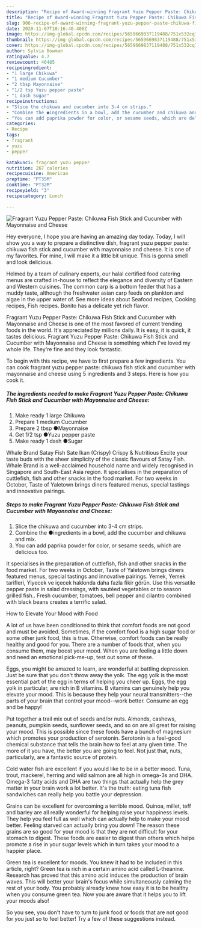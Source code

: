```yaml
---
description: "Recipe of Award-winning Fragrant Yuzu Pepper Paste: Chikuwa Fish Stick and Cucumber with Mayonnaise and Cheese"
title: "Recipe of Award-winning Fragrant Yuzu Pepper Paste: Chikuwa Fish Stick and Cucumber with Mayonnaise and Cheese"
slug: 906-recipe-of-award-winning-fragrant-yuzu-pepper-paste-chikuwa-fish-stick-and-cucumber-with-mayonnaise-and-cheese
date: 2020-11-07T10:16:40.406Z
image: https://img-global.cpcdn.com/recipes/5659669837119488/751x532cq70/fragrant-yuzu-pepper-paste-chikuwa-fish-stick-and-cucumber-with-mayonnaise-and-cheese-recipe-main-photo.jpg
thumbnail: https://img-global.cpcdn.com/recipes/5659669837119488/751x532cq70/fragrant-yuzu-pepper-paste-chikuwa-fish-stick-and-cucumber-with-mayonnaise-and-cheese-recipe-main-photo.jpg
cover: https://img-global.cpcdn.com/recipes/5659669837119488/751x532cq70/fragrant-yuzu-pepper-paste-chikuwa-fish-stick-and-cucumber-with-mayonnaise-and-cheese-recipe-main-photo.jpg
author: Sylvia Bowman
ratingvalue: 4.7
reviewcount: 46485
recipeingredient:
- "1 large Chikuwa"
- "1 medium Cucumber"
- "2 tbsp Mayonnaise"
- "1/2 tsp Yuzu pepper paste"
- "1 dash Sugar"
recipeinstructions:
- "Slice the chikuwa and cucumber into 3-4 cm strips."
- "Combine the ●ingredients in a bowl, add the cucumber and chikuwa and mix."
- "You can add paprika powder for color, or sesame seeds, which are delicious too."
categories:
- Recipe
tags:
- fragrant
- yuzu
- pepper

katakunci: fragrant yuzu pepper 
nutrition: 267 calories
recipecuisine: American
preptime: "PT35M"
cooktime: "PT32M"
recipeyield: "3"
recipecategory: Lunch

---
```



![Fragrant Yuzu Pepper Paste: Chikuwa Fish Stick and Cucumber with Mayonnaise and Cheese](https://img-global.cpcdn.com/recipes/5659669837119488/751x532cq70/fragrant-yuzu-pepper-paste-chikuwa-fish-stick-and-cucumber-with-mayonnaise-and-cheese-recipe-main-photo.jpg)

Hey everyone, I hope you are having an amazing day today. Today, I will show you a way to prepare a distinctive dish, fragrant yuzu pepper paste: chikuwa fish stick and cucumber with mayonnaise and cheese. It is one of my favorites. For mine, I will make it a little bit unique. This is gonna smell and look delicious.

Helmed by a team of culinary experts, our halal certified food catering menus are crafted in-house to reflect the elegance and diversity of Eastern and Western cuisines. The common carp is a bottom feeder that has a muddy taste, although the freshwater asian carp feeds on plankton and algae in the upper water of. See more ideas about Seafood recipes, Cooking recipes, Fish recipes. Bonito has a delicate yet rich flavor.

Fragrant Yuzu Pepper Paste: Chikuwa Fish Stick and Cucumber with Mayonnaise and Cheese is one of the most favored of current trending foods in the world. It's appreciated by millions daily. It is easy, it is quick, it tastes delicious. Fragrant Yuzu Pepper Paste: Chikuwa Fish Stick and Cucumber with Mayonnaise and Cheese is something which I've loved my whole life. They're fine and they look fantastic.


To begin with this recipe, we have to first prepare a few ingredients. You can cook fragrant yuzu pepper paste: chikuwa fish stick and cucumber with mayonnaise and cheese using 5 ingredients and 3 steps. Here is how you cook it.

<!--inarticleads1-->

##### The ingredients needed to make Fragrant Yuzu Pepper Paste: Chikuwa Fish Stick and Cucumber with Mayonnaise and Cheese:

1. Make ready 1 large Chikuwa
1. Prepare 1 medium Cucumber
1. Prepare 2 tbsp ●Mayonnaise
1. Get 1/2 tsp ●Yuzu pepper paste
1. Make ready 1 dash ●Sugar


Whale Brand Satay Fish Sate Ikan (Crispy) Crispy &amp; Nutritious Excite your taste buds with the sheer simplicity of the classic flavours of Satay Fish. Whale Brand is a well-acclaimed household name and widely recognised in Singapore and South-East Asia region. It specialises in the preparation of cuttlefish, fish and other snacks in the food market. For two weeks in October, Taste of Yaletown brings diners featured menus, special tastings and innovative pairings. 

<!--inarticleads2-->

##### Steps to make Fragrant Yuzu Pepper Paste: Chikuwa Fish Stick and Cucumber with Mayonnaise and Cheese:

1. Slice the chikuwa and cucumber into 3-4 cm strips.
1. Combine the ●ingredients in a bowl, add the cucumber and chikuwa and mix.
1. You can add paprika powder for color, or sesame seeds, which are delicious too.


It specialises in the preparation of cuttlefish, fish and other snacks in the food market. For two weeks in October, Taste of Yaletown brings diners featured menus, special tastings and innovative pairings. Yemek, Yemek tarifleri, Yiyecek ve içecek hakkında daha fazla fikir görün. Use this versatile pepper paste in salad dressings, with sautéed vegetables or to season grilled fish.. Fresh cucumber, tomatoes, bell pepper and cilantro combined with black beans creates a terrific salad. 

How to Elevate Your Mood with Food


A lot of us have been conditioned to think that comfort foods are not good and must be avoided. Sometimes, if the comfort food is a high sugar food or some other junk food, this is true. Otherwise, comfort foods can be really healthy and good for you. There are a number of foods that, when you consume them, may boost your mood. When you are feeling a little down and need an emotional pick-me-up, test out some of these.

Eggs, you might be amazed to learn, are wonderful at battling depression. Just be sure that you don't throw away the yolk. The egg yolk is the most essential part of the egg in terms of helping you cheer up. Eggs, the egg yolk in particular, are rich in B vitamins. B vitamins can genuinely help you elevate your mood. This is because they help your neural transmitters--the parts of your brain that control your mood--work better. Consume an egg and be happy!

Put together a trail mix out of seeds and/or nuts. Almonds, cashews, peanuts, pumpkin seeds, sunflower seeds, and so on are all great for raising your mood. This is possible since these foods have a bunch of magnesium which promotes your production of serotonin. Serotonin is a feel-good chemical substance that tells the brain how to feel at any given time. The more of it you have, the better you are going to feel. Not just that, nuts, particularly, are a fantastic source of protein.

Cold water fish are excellent if you would like to be in a better mood. Tuna, trout, mackerel, herring and wild salmon are all high in omega-3s and DHA. Omega-3 fatty acids and DHA are two things that actually help the grey matter in your brain work a lot better. It's the truth: eating tuna fish sandwiches can really help you battle your depression. 

Grains can be excellent for overcoming a terrible mood. Quinoa, millet, teff and barley are all really wonderful for helping raise your happiness levels. They help you feel full as well which can actually help to make your mood better. Feeling starved can actually bring you down! The reason these grains are so good for your mood is that they are not difficult for your stomach to digest. These foods are easier to digest than others which helps promote a rise in your sugar levels which in turn takes your mood to a happier place.

Green tea is excellent for moods. You knew it had to be included in this article, right? Green tea is rich in a certain amino acid called L-theanine. Research has proved that this amino acid induces the production of brain waves. This will better your brain's focus while simultaneously calming the rest of your body. You probably already knew how easy it is to be healthy when you consume green tea. Now you are aware that it helps you to lift your moods also!

So you see, you don't have to turn to junk food or foods that are not good for you just so to feel better! Try  a few  of  these  suggestions  instead.


